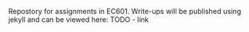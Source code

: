 Repostory for assignments in EC601. Write-ups will be published using jekyll and can be viewed here:
TODO - link

